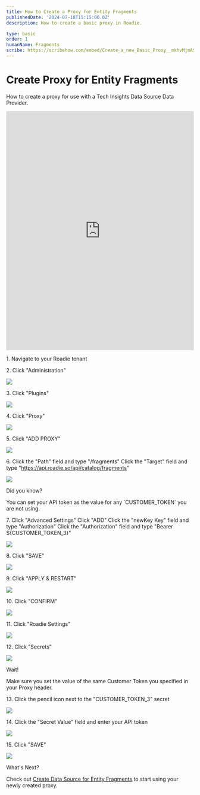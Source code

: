 ```yaml
---
title: How to Create a Proxy for Entity Fragments
publishedDate: '2024-07-18T15:15:00.0Z'
description: How to create a basic proxy in Roadie.

type: basic
order: 1
humanName: Fragments
scribe: https://scribehow.com/embed/Create_a_new_Basic_Proxy__mkhvMjmAS1uz2u9gGstsQw?skipIntro=true&removeLogo=true
---
```


# Create Proxy for Entity Fragments
How to create a proxy for use with a Tech Insights Data Source Data Provider.

<iframe src="https://scribehow.com/embed/Create_Proxy_for_Entity_Fragments__21PeDaxMQoKveREokiknvw?removeLogo=true" width="100%" height="640" allowfullscreen frameborder="0"></iframe>

1\. Navigate to your Roadie tenant


2\. Click "Administration"

![](https://ajeuwbhvhr.cloudimg.io/colony-recorder.s3.amazonaws.com/files/2024-07-10/5532ae5f-4844-4658-8f97-bdaf669b26e9/ascreenshot.jpeg?tl_px=0,0&br_px=1525,889&force_format=png&width=1120.0&wat=1&wat_opacity=0.7&wat_gravity=northwest&wat_url=https://colony-recorder.s3.us-west-1.amazonaws.com/images/watermarks/FB923C_standard.webp&wat_pad=23,547)


3\. Click "Plugins"

![](https://ajeuwbhvhr.cloudimg.io/colony-recorder.s3.amazonaws.com/files/2024-07-10/dbc11c06-4337-4e55-ab2b-0480fdbffb21/ascreenshot.jpeg?tl_px=0,0&br_px=1525,889&force_format=png&width=1120.0&wat=1&wat_opacity=0.7&wat_gravity=northwest&wat_url=https://colony-recorder.s3.us-west-1.amazonaws.com/images/watermarks/FB923C_standard.webp&wat_pad=199,406)


4\. Click "Proxy"

![](https://ajeuwbhvhr.cloudimg.io/colony-recorder.s3.amazonaws.com/files/2024-07-10/3a154069-3fa9-43f5-bf3c-95821ad5922d/ascreenshot.jpeg?tl_px=0,0&br_px=1525,889&force_format=png&width=1120.0&wat=1&wat_opacity=0.7&wat_gravity=northwest&wat_url=https://colony-recorder.s3.us-west-1.amazonaws.com/images/watermarks/FB923C_standard.webp&wat_pad=195,375)


5\. Click "ADD PROXY"

![](https://ajeuwbhvhr.cloudimg.io/colony-recorder.s3.amazonaws.com/files/2024-07-10/b35d3c96-1d3e-4f42-8976-5f5517140006/ascreenshot.jpeg?tl_px=0,0&br_px=1525,889&force_format=png&width=1120.0&wat=1&wat_opacity=0.7&wat_gravity=northwest&wat_url=https://colony-recorder.s3.us-west-1.amazonaws.com/images/watermarks/FB923C_standard.webp&wat_pad=978,328)


6\. Click the "Path" field and type "/fragments"
Click the "Target" field and type "https://api.roadie.so/api/catalog/fragments"

![](https://colony-recorder.s3.amazonaws.com/files/2024-07-11/388d1e0d-6ea5-4409-8fec-a8bef36ac6a5/stack_animation.webp)


<div role="alert">
  <div class="docs-cta__tip_title">Did you know?</div>
  <div  class="docs-cta__tip_message">
    <p>You can set your API token as the value for any `CUSTOMER_TOKEN` you are not using.</p>
  </div>
</div> 


7\. Click "Advanced Settings"
Click "ADD"
Click the "newKey Key" field and type "Authorization"
Click the "Authorization" field and type "Bearer ${CUSTOMER_TOKEN_3}"

![](https://colony-recorder.s3.amazonaws.com/files/2024-07-11/b1380d08-f349-4f37-9643-d7676163307a/stack_animation.webp)


8\. Click "SAVE"

![](https://ajeuwbhvhr.cloudimg.io/colony-recorder.s3.amazonaws.com/files/2024-07-10/f75a74c0-fca7-499c-9642-063f409cf6e6/ascreenshot.jpeg?tl_px=0,0&br_px=1525,889&force_format=png&width=1120.0&wat=1&wat_opacity=0.7&wat_gravity=northwest&wat_url=https://colony-recorder.s3.us-west-1.amazonaws.com/images/watermarks/FB923C_standard.webp&wat_pad=419,428)


9\. Click "APPLY & RESTART"

![](https://ajeuwbhvhr.cloudimg.io/colony-recorder.s3.amazonaws.com/files/2024-07-10/f15b1697-51ff-483f-99e9-b200733d5a55/ascreenshot.jpeg?tl_px=0,0&br_px=1525,889&force_format=png&width=1120.0&wat=1&wat_opacity=0.7&wat_gravity=northwest&wat_url=https://colony-recorder.s3.us-west-1.amazonaws.com/images/watermarks/FB923C_standard.webp&wat_pad=500,351)


10\. Click "CONFIRM"

![](https://ajeuwbhvhr.cloudimg.io/colony-recorder.s3.amazonaws.com/files/2024-07-10/f7e8b012-2614-4cac-abc7-37b5a47ef3d8/ascreenshot.jpeg?tl_px=0,0&br_px=1525,889&force_format=png&width=1120.0&wat=1&wat_opacity=0.7&wat_gravity=northwest&wat_url=https://colony-recorder.s3.us-west-1.amazonaws.com/images/watermarks/FB923C_standard.webp&wat_pad=696,344)


11\. Click "Roadie Settings"

![](https://ajeuwbhvhr.cloudimg.io/colony-recorder.s3.amazonaws.com/files/2024-07-10/48c724d3-b387-4440-9e35-c7207ddebf6d/ascreenshot.jpeg?tl_px=0,0&br_px=1525,889&force_format=png&width=1120.0&wat=1&wat_opacity=0.7&wat_gravity=northwest&wat_url=https://colony-recorder.s3.us-west-1.amazonaws.com/images/watermarks/FB923C_standard.webp&wat_pad=239,290)


12\. Click "Secrets"

![](https://ajeuwbhvhr.cloudimg.io/colony-recorder.s3.amazonaws.com/files/2024-07-10/79242928-84eb-4d28-b100-e3053fd39c3c/ascreenshot.jpeg?tl_px=0,0&br_px=1525,889&force_format=png&width=1120.0&wat=1&wat_opacity=0.7&wat_gravity=northwest&wat_url=https://colony-recorder.s3.us-west-1.amazonaws.com/images/watermarks/FB923C_standard.webp&wat_pad=213,320)


<div role="alert">
  <div class="docs-cta__alert_title">Wait!</div>
  <div  class="docs-cta__alert_message">
    <p>Make sure you set the value of the same Customer Token you specified in your Proxy header.</p>
  </div>
</div> 


13\. Click the pencil icon next to the "CUSTOMER_TOKEN_3" secret

![](https://ajeuwbhvhr.cloudimg.io/colony-recorder.s3.amazonaws.com/files/2024-07-10/2ee00e45-f46b-4c98-9006-110c3628f3bd/ascreenshot.jpeg?tl_px=0,0&br_px=1525,889&force_format=png&width=1120.0&wat=1&wat_opacity=0.7&wat_gravity=northwest&wat_url=https://colony-recorder.s3.us-west-1.amazonaws.com/images/watermarks/FB923C_standard.webp&wat_pad=707,308)


14\. Click the "Secret Value" field and enter your API token

![](https://ajeuwbhvhr.cloudimg.io/colony-recorder.s3.amazonaws.com/files/2024-07-10/99d8f960-4fb4-4696-9115-69bba92c2ffc/ascreenshot.jpeg?tl_px=0,0&br_px=1525,889&force_format=png&width=1120.0&wat=1&wat_opacity=0.7&wat_gravity=northwest&wat_url=https://colony-recorder.s3.us-west-1.amazonaws.com/images/watermarks/FB923C_standard.webp&wat_pad=463,327)


15\. Click "SAVE"

![](https://ajeuwbhvhr.cloudimg.io/colony-recorder.s3.amazonaws.com/files/2024-07-10/ecd1e61f-64bd-4ac4-bce9-e3eb22ece37b/ascreenshot.jpeg?tl_px=0,0&br_px=1525,889&force_format=png&width=1120.0&wat=1&wat_opacity=0.7&wat_gravity=northwest&wat_url=https://colony-recorder.s3.us-west-1.amazonaws.com/images/watermarks/FB923C_standard.webp&wat_pad=710,370)


<div role="alert">
  <div class="docs-cta__info_title">What's Next?</div>
  <div  class="docs-cta__info_message">
    <p>Check out <a href="/docs/tech-insights/track-fragments/">Create Data Source for Entity Fragments</a> to start using your newly created proxy.</p>
  </div>
</div> 
